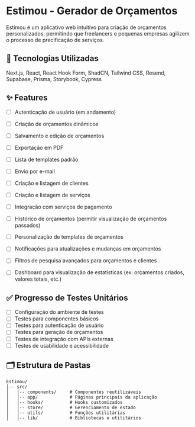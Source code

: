 # Estimou - Gerador de Orçamentos

Estimou é um aplicativo web intuitivo para criação de orçamentos personalizados, permitindo que freelancers e pequenas empresas agilizem o processo de precificação de serviços.

## 🚀 Tecnologias Utilizadas

Next.js, React, React Hook Form, ShadCN, Tailwind CSS, Resend, Supabase, Prisma, Storybook, Cypress

## ✨ Features 

- [ ] Autenticação de usuário (em andamento)
- [ ] Criação de orçamentos dinâmicos
- [ ] Salvamento e edição de orçamentos
- [ ] Exportação em PDF
- [ ] Lista de templates padrão
- [ ] Envio por e-mail
- [ ] Criação e listagem de clientes
- [ ] Criação e listagem de serviços
- [ ] Integração com serviços de pagamento
- [ ] Histórico de orçamentos (permitir visualização de orçamentos passados)
- [ ] Personalização de templates de orçamentos
- [ ] Notificações para atualizações e mudanças em orçamentos
- [ ] Filtros de pesquisa avançados para orçamentos e clientes
- [ ] Dashboard para visualização de estatísticas (ex: orçamentos criados, valores totais, etc.)


## ✅ Progresso de Testes Unitários

- [ ] Configuração do ambiente de testes
- [ ] Testes para componentes básicos
- [ ] Testes para autenticação de usuário
- [ ] Testes para geração de orçamentos
- [ ] Testes de integração com APIs externas
- [ ] Testes de usabilidade e acessibilidade

## 🗂️ Estrutura de Pastas

```
Estimou/
│-- src/
│   │-- components/     # Componentes reutilizáveis
│   │-- app/            # Páginas principais da aplicação
│   │-- hooks/          # Hooks customizados
│   │-- store/          # Gerenciamento de estado
│   │-- utils/          # Funções utilitárias
│   │-- lib/            # Bibliotecas e utilitários
```


